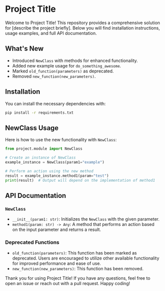 # Project Title

Welcome to Project Title! This repository provides a comprehensive solution for [describe the project briefly]. Below you will find installation instructions, usage examples, and full API documentation.

## What's New
- Introduced `NewClass` with methods for enhanced functionality.
- Added new example usage for `do_something_awesome`.
- Marked `old_function(parameters)` as deprecated.
- Removed `new_function(new_parameters)`.

## Installation
You can install the necessary dependencies with:
```bash
pip install -r requirements.txt
```

## NewClass Usage
Here is how to use the new functionality with `NewClass`:

```python
from project.module import NewClass

# Create an instance of NewClass
example_instance = NewClass(param1="example")

# Perform an action using the new method
result = example_instance.method1(param="test")
print(result)  # Output will depend on the implementation of method1
```

## API Documentation

### `NewClass`
- `__init__(param1: str)`: Initializes the `NewClass` with the given parameter.
- `method1(param: str) -> Any`: A method that performs an action based on the input parameter and returns a result.

### Deprecated Functions
- `old_function(parameters)`: This function has been marked as deprecated. Users are encouraged to utilize other available functionality for improved performance and ease of use.
- `new_function(new_parameters)`: This function has been removed.

Thank you for using Project Title! If you have any questions, feel free to open an issue or reach out with a pull request. Happy coding!